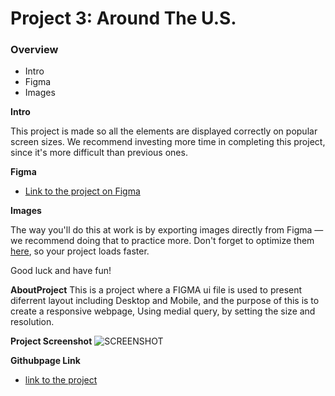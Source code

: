 # Project 3: Around The U.S.

### Overview

- Intro
- Figma
- Images

**Intro**

This project is made so all the elements are displayed correctly on popular screen sizes. We recommend investing more time in completing this project, since it's more difficult than previous ones.

**Figma**

- [Link to the project on Figma](https://www.figma.com/file/ii4xxsJ0ghevUOcssTlHZv/Sprint-3%3A-Around-the-US?node-id=0%3A1)

**Images**

The way you'll do this at work is by exporting images directly from Figma — we recommend doing that to practice more. Don't forget to optimize them [here](https://tinypng.com/), so your project loads faster.

Good luck and have fun!

**AboutProject**
This is a project where a FIGMA ui file is used to present diferrent layout including Desktop and Mobile, and the purpose of this is to create a responsive webpage, Using medial query, by setting the size and resolution.

**Project Screenshot**
![SCREENSHOT](https://user-images.githubusercontent.com/119334481/213938002-5f35af8d-6803-4ccd-943d-1e18fdee34d6.png)

**Githubpage Link**

- [link to the project](https://olumine54.github.io/se_project_aroundtheus/)
